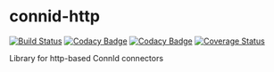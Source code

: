 # connid-http

[![Build Status](https://travis-ci.org/arthepsy/connid-http.svg)](https://travis-ci.org/arthepsy/connid-http)
[![Codacy Badge](https://api.codacy.com/project/badge/Grade/608995affb6d4b8a878c217527070dd7)](https://www.codacy.com/app/arthepsy/connid-http)
[![Codacy Badge](https://api.codacy.com/project/badge/Coverage/608995affb6d4b8a878c217527070dd7)](https://www.codacy.com/app/arthepsy/connid-http)
[![Coverage Status](https://coveralls.io/repos/github/arthepsy/connid-http/badge.svg)](https://coveralls.io/github/arthepsy/connid-http)

Library for http-based ConnId connectors
